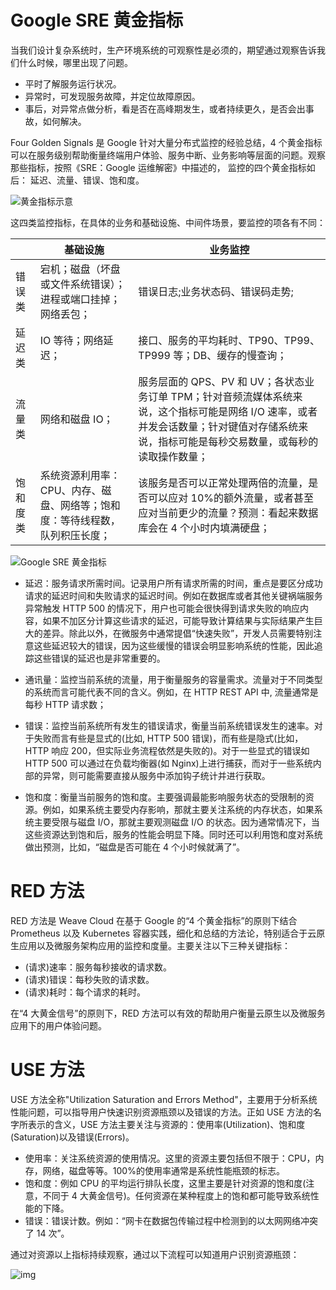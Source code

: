 # Google SRE 黄金指标

当我们设计复杂系统时，生产环境系统的可观察性是必须的，期望通过观察告诉我们什么时候，哪里出现了问题。

- 平时了解服务运行状况。
- 异常时，可发现服务故障，并定位故障原因。
- 事后，对异常点做分析，看是否在高峰期发生，或者持续更久，是否会出事故，如何解决。

Four Golden Signals 是 Google 针对大量分布式监控的经验总结，4 个黄金指标可以在服务级别帮助衡量终端用户体验、服务中断、业务影响等层面的问题。观察那些指标，按照《SRE：Google 运维解密》中描述的， 监控的四个黄金指标如后： 延迟、流量、错误、饱和度。

![黄金指标示意](https://ngte-superbed.oss-cn-beijing.aliyuncs.com/superbed/2021/07/22/60f985f25132923bf80a49cf.jpg)

这四类监控指标，在具体的业务和基础设施、中间件场景，要监控的项各有不同：

|          | 基础设施                                                                    | 业务监控                                                                                                                                                                                    |
| -------- | --------------------------------------------------------------------------- | ------------------------------------------------------------------------------------------------------------------------------------------------------------------------------------------- |
| 错误类   | 宕机；磁盘（坏盘或文件系统错误）；进程或端口挂掉；网络丢包；                | 错误日志;业务状态码、错误码走势;                                                                                                                                                            |
| 延迟类   | IO 等待；网络延迟；                                                         | 接口、服务的平均耗时、TP90、TP99、TP999 等；DB、缓存的慢查询；                                                                                                                              |
| 流量类   | 网络和磁盘 IO；                                                             | 服务层面的 QPS、PV 和 UV；各状态业务订单 TPM；针对音频流媒体系统来说，这个指标可能是网络 I/O 速率，或者并发会话数量；针对键值对存储系统来说，指标可能是每秒交易数量，或每秒的读取操作数量； |
| 饱和度类 | 系统资源利用率：CPU、内存、磁盘、网络等；饱和度：等待线程数，队列积压长度； | 该服务是否可以正常处理两倍的流量，是否可以应对 10%的额外流量，或者甚至应对当前更少的流量？预测：看起来数据库会在 4 个小时内填满硬盘；                                                       |

![Google SRE 黄金指标](https://i.postimg.cc/cHS5gHMz/Google-SRE.png)

- 延迟：服务请求所需时间。记录用户所有请求所需的时间，重点是要区分成功请求的延迟时间和失败请求的延迟时间。例如在数据库或者其他关键祸端服务异常触发 HTTP 500 的情况下，用户也可能会很快得到请求失败的响应内容，如果不加区分计算这些请求的延迟，可能导致计算结果与实际结果产生巨大的差异。除此以外，在微服务中通常提倡“快速失败”，开发人员需要特别注意这些延迟较大的错误，因为这些缓慢的错误会明显影响系统的性能，因此追踪这些错误的延迟也是非常重要的。

- 通讯量：监控当前系统的流量，用于衡量服务的容量需求。流量对于不同类型的系统而言可能代表不同的含义。例如，在 HTTP REST API 中, 流量通常是每秒 HTTP 请求数；

- 错误：监控当前系统所有发生的错误请求，衡量当前系统错误发生的速率。对于失败而言有些是显式的(比如, HTTP 500 错误)，而有些是隐式(比如，HTTP 响应 200，但实际业务流程依然是失败的)。对于一些显式的错误如 HTTP 500 可以通过在负载均衡器(如 Nginx)上进行捕获，而对于一些系统内部的异常，则可能需要直接从服务中添加钩子统计并进行获取。

- 饱和度：衡量当前服务的饱和度。主要强调最能影响服务状态的受限制的资源。例如，如果系统主要受内存影响，那就主要关注系统的内存状态，如果系统主要受限与磁盘 I/O，那就主要观测磁盘 I/O 的状态。因为通常情况下，当这些资源达到饱和后，服务的性能会明显下降。同时还可以利用饱和度对系统做出预测，比如，“磁盘是否可能在 4 个小时候就满了”。

# RED 方法

RED 方法是 Weave Cloud 在基于 Google 的“4 个黄金指标”的原则下结合 Prometheus 以及 Kubernetes 容器实践，细化和总结的方法论，特别适合于云原生应用以及微服务架构应用的监控和度量。主要关注以下三种关键指标：

- (请求)速率：服务每秒接收的请求数。
- (请求)错误：每秒失败的请求数。
- (请求)耗时：每个请求的耗时。

在“4 大黄金信号”的原则下，RED 方法可以有效的帮助用户衡量云原生以及微服务应用下的用户体验问题。

# USE 方法

USE 方法全称"Utilization Saturation and Errors Method"，主要用于分析系统性能问题，可以指导用户快速识别资源瓶颈以及错误的方法。正如 USE 方法的名字所表示的含义，USE 方法主要关注与资源的：使用率(Utilization)、饱和度(Saturation)以及错误(Errors)。

- 使用率：关注系统资源的使用情况。这里的资源主要包括但不限于：CPU，内存，网络，磁盘等等。100%的使用率通常是系统性能瓶颈的标志。
- 饱和度：例如 CPU 的平均运行排队长度，这里主要是针对资源的饱和度(注意，不同于 4 大黄金信号)。任何资源在某种程度上的饱和都可能导致系统性能的下降。
- 错误：错误计数。例如：“网卡在数据包传输过程中检测到的以太网网络冲突了 14 次”。

通过对资源以上指标持续观察，通过以下流程可以知道用户识别资源瓶颈：

![img](https://gblobscdn.gitbook.com/assets%2F-LBdoxo9EmQ0bJP2BuUi%2F-LPS8LQB5PdyyY0X1z6h%2F-LPS8NI0J-F_01SeCTRB%2FUSEMethod.png?alt=media)
